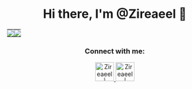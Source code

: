 <h1 align="center">Hi there, I'm @Zireaeel 👋</h1>

<table align="center">
  <tr>
    <td align="center" style="padding: 0; width: 50%;">
      <img style="padding: 0; border: none;" src="https://github-readme-stats.vercel.app/api?username=Zireaeel&show_icons=true&theme=tokyonight" />
    </td>
    <td align="center" style="padding: 0; width: 50%;">
      <img style="padding: 0; border: none;" src="https://github-readme-stats.vercel.app/api/top-langs/?username=Zireaeel&layout=compact&theme=tokyonight" />
    </td>
  </tr>
</table>

<div align="center">
  <h3>Connect with me:</h3>

  <a href="https://discord.com/users/997403369293492286" target="_blank">
    <img src="https://i.ibb.co/YtNhB1V/icons8-discord-new-logo-48.png" alt="Zireaeel | Discord" width="44px" />
  </a>
  <a href="https://www.instagram.com/thesmh.bzd/" target="_blank">
    <img src="https://i.ibb.co/tz8skHM/icons8-instagram-48.png" alt="Zireaeel | Instagram" width="44px" />
  </a>
</div>
